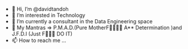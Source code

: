 - 👋 Hi, I’m @davidtandoh
- 👀 I’m interested in Technology
- 🌱 I’m currently a consultant in the Data Engineering space
- 💞️ My Mantras => P.M.A.D.(Pure MotherF🤬🤬🤬🤬 A** Determination )and J.F.D.I (Just F🤬🤬🤬 DO IT)
- 📫 How to reach me ...

<!---
davidtandoh/davidtandoh is a ✨ special ✨ repository because its `README.md` (this file) appears on your GitHub profile.
You can click the Preview link to take a look at your changes.
--->
